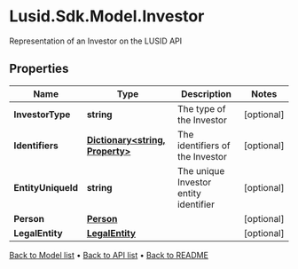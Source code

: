 # Lusid.Sdk.Model.Investor
Representation of an Investor on the LUSID API

## Properties

Name | Type | Description | Notes
------------ | ------------- | ------------- | -------------
**InvestorType** | **string** | The type of the Investor | [optional] 
**Identifiers** | [**Dictionary&lt;string, Property&gt;**](Property.md) | The identifiers of the Investor | [optional] 
**EntityUniqueId** | **string** | The unique Investor entity identifier | [optional] 
**Person** | [**Person**](Person.md) |  | [optional] 
**LegalEntity** | [**LegalEntity**](LegalEntity.md) |  | [optional] 

[Back to Model list](../README.md#documentation-for-models) &#8226; [Back to API list](../README.md#documentation-for-api-endpoints) &#8226; [Back to README](../README.md)

